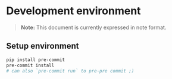 # Development environment

> __Note:__ This document is currently expressed in note format.

## Setup environment

```sh
pip install pre-commit
pre-commit install
# can also `pre-commit run` to pre-pre commit ;)
```
